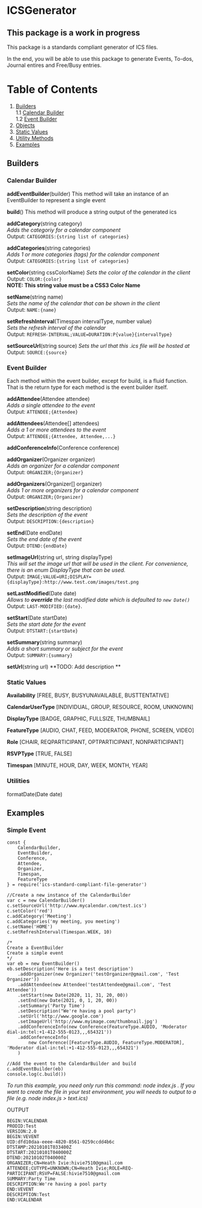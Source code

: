 # ICSGenerator

## This package is a work in progress

This package is a standards compliant generator of ICS files.

In the end, you will be able to use this package to generate Events, To-dos, Journal entires and Free/Busy entries.

# Table of Contents

1. [Builders](#builders)  
   1.1 [Calendar Builder](#calendar_builder)  
   1.2 [Event Builder](#event_builder)
2. [Objects](#objects)
3. [Static Values](#static_values)
4. [Utility Methods](#utilities)
5. [Examples](#examples)

## Builders<a name="builders"></a>

### Calendar Builder<a name="calendar_builder"></a>

**addEventBuilder**(builder)
This method will take an instance of an EventBuilder to represent a single event

**build**()
This method will produce a string output of the generated ics

**addCategory**(string category)  
_Adds the categoriy for a calendar component_  
Output: `CATEGORIES:{string list of categories}`

**addCategories**(string categories)  
_Adds 1 or more categories (tags) for the calendar component_  
Output: `CATEGORIES:{string list of categories}`

**setColor**(string cssColorName)
_Sets the color of the calendar in the client_  
Output: `COLOR:{color}`  
**NOTE: This string value must be a CSS3 Color Name**

**setName**(string name)  
_Sets the name of the calendar that can be shown in the client_  
Output: `NAME:{name}`

**setRefreshInterval**(Timespan intervalType, number value)  
_Sets the refresh interval of the calendar_  
Output: `REFRESH-INTERVAL;VALUE=DURATION:P{value}{intervalType}`

**setSourceUrl**(string source)
_Sets the url that this .ics file will be hosted at_  
Output: `SOURCE:{source}`

### Event Builder<a name="event_builder"></a>

Each method within the event builder, except for build, is a fluid function. That is the return type for each method is the event builder itself.

**addAttendee**(Attendee attendee)  
_Adds a single attendee to the event_  
Output: `ATTENDEE;{Attendee}`

**addAttendees**(Attendee[] attendees)  
_Adds a 1 or more attendees to the event_  
Output: `ATTENDEE;{Attendee, Attendee,...}`

**addConferenceInfo**(Conference conference)

**addOrganizer**(Organizer organizer)  
_Adds an organizer for a calendar component_  
Output: `ORGANIZER;{Organizer}`

**addOrganizers**(Organizer[] organizer)  
_Adds 1 or more organizers for a calendar component_  
Output: `ORGANIZER;{Organizer}`

**setDescription**(string description)  
_Sets the description of the event_  
Output: `DESCRIPTION:{description}`

**setEnd**(Date endDate)  
_Sets the end date of the event_  
Output: `DTEND:{endDate}`

**setImageUrl**(string url, string displayType)  
_This will set the image url that will be used in the client. For convenience, there is an enum DisplayType that can be used._  
Output: `IMAGE;VALUE=URI;DISPLAY={displayType}:http://www.test.com/images/test.png`

**setLastModified**(Date date)  
_Allows to **override** the last modified date which is defaulted to `new Date()`_
Output: `LAST-MODIFIED:{date}`.

**setStart**(Date startDate)  
_Sets the start date for the event_  
Output: `DTSTART:{startDate}`

**setSummary**(string summary)  
_Adds a short summary or subject for the event_  
Output: `SUMMARY:{summary}`

**setUrl**(string url)
**TODO: Add description **

### Static Values<a name="static_values"></a>

**Availability** [FREE, BUSY, BUSYUNAVAILABLE, BUSTTENTATIVE]

**CalendarUserType** [INDIVIDUAL, GROUP, RESOURCE, ROOM, UNKNOWN]

**DisplayType** [BADGE, GRAPHIC, FULLSIZE, THUMBNAIL]

**FeatureType** [AUDIO, CHAT, FEED, MODERATOR, PHONE, SCREEN, VIDEO]

**Role** [CHAIR, REQPARTICIPANT, OPTPARTICIPANT, NONPARTICIPANT]

**RSVPType** [TRUE, FALSE]

**Timespan** [MINUTE, HOUR, DAY, WEEK, MONTH, YEAR]

### Utilities<a name="utilities"></a>

formatDate(Date date)

## Examples<a name="examples"></a>

### Simple Event

```
const {
    CalendarBuilder,
    EventBuilder,
    Conference,
    Attendee,
    Organizer,
    Timespan,
    FeatureType
} = require('ics-standard-compliant-file-generator')

//Create a new instance of the CalendarBuilder
var c = new CalendarBuilder()
c.setSourceUrl('http://www.mycalendar.com/test.ics')
c.setColor('red')
c.addCategory('Meeting')
c.addCategories('my meeting, you meeting')
c.setName('HOME')
c.setRefreshInterval(Timespan.WEEK, 10)

/*
Create a EventBuilder
Create a simple event
*/
var eb = new EventBuilder()
eb.setDescription('Here is a test description')
    .addOrganizer(new Organizer('testOrganizer@gmail.com', 'Test Organizer'))
    .addAttendee(new Attendee('testAttendee@gmail.com', 'Test Attendee'))
    .setStart(new Date(2020, 11, 31, 20, 00))
    .setEnd(new Date(2021, 0, 1, 20, 00))
    .setSummary('Party Time')
    .setDescription("We're having a pool party")
    .setUrl('http://www.google.com')
    .setImageUrl('http://www.myimage.com/thumbnail.jpg')
    .addConferenceInfo(new Conference(FeatureType.AUDIO, 'Moderator dial-in:tel:+1-412-555-0123,,,654321'))
    .addConferenceInfo(
        new Conference([FeatureType.AUDIO, FeatureType.MODERATOR], 'Moderator dial-in:tel:+1-412-555-0123,,,654321')
    )

//Add the event to the CalendarBuilder and build
c.addEventBuilder(eb)
console.log(c.build())
```

_To run this example, you need only run this command: node index.js ._
_If you want to create the file in your test environment, you will needs to output to a file (e.g. node index.js > text.ics)_

OUTPUT

```
BEGIN:VCALENDAR
PRODID:Test
VERSION:2.0
BEGIN:VEVENT
UID:dfd10daa-eeee-4820-8561-0259ccdd4b6c
DTSTAMP:20210101T033400Z
DTSTART:20210101T040000Z
DTEND:20210102T040000Z
ORGANIZER;CN=Heath Ivie:hivie7510@gmail.com
ATTENDEE;CUTYPE=UNKNOWN;CN=Heath Ivie;ROLE=REQ-PARTICIPANT;RSVP=FALSE:hivie7510@gmail.com
SUMMARY:Party Time
DESCRIPTION:We're having a pool party
END:VEVENT
DESCRIPTION:Test
END:VCALENDAR
```
